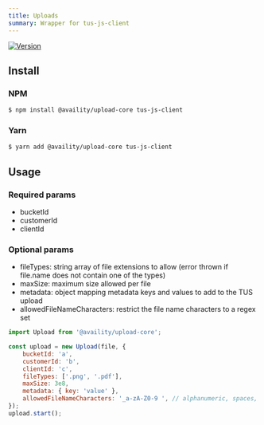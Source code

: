 ```yaml
---
title: Uploads
summary: Wrapper for tus-js-client
---
```


[![Version](https://img.shields.io/npm/v/@availity/upload-core.svg?style=for-the-badge)](https://www.npmjs.com/package/@availity/upload-core)

## Install

### NPM

```bash
$ npm install @availity/upload-core tus-js-client
```

### Yarn

```bash
$ yarn add @availity/upload-core tus-js-client
```

## Usage

### Required params

-   bucketId
-   customerId
-   clientId

### Optional params

-   fileTypes: string array of file extensions to allow (error thrown if file.name does not contain one of the types)
-   maxSize: maximum size allowed per file
-   metadata: object mapping metadata keys and values to add to the TUS upload
-   allowedFileNameCharacters: restrict the file name characters to a regex set

```js
import Upload from '@availity/upload-core';

const upload = new Upload(file, {
    bucketId: 'a',
    customerId: 'b',
    clientId: 'c',
    fileTypes: ['.png', '.pdf'],
    maxSize: 3e8,
    metadata: { key: 'value' },
    allowedFileNameCharacters: '_a-zA-Z0-9 ', // alphanumeric, spaces, underscore
});
upload.start();
```
